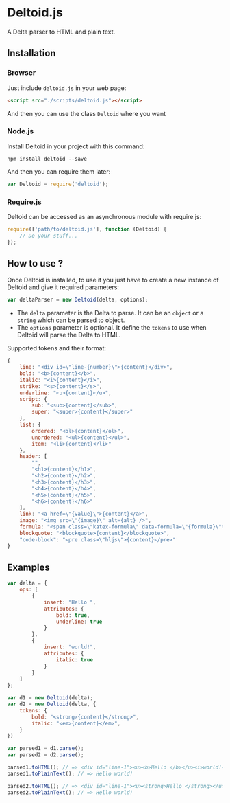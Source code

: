 # Deltoid.js
A Delta parser to HTML and plain text.

## Installation

### Browser
Just include `deltoid.js` in your web page:
```html
<script src="./scripts/deltoid.js"></script>
```
And then you can use the class `Deltoid` where you want

### Node.js
Install Deltoid in your project with this command:
```shell
npm install deltoid --save
```
And then you can require them later:
```js
var Deltoid = require('deltoid');
```

### Require.js
Deltoid can be accessed as an asynchronous module with require.js:
```js
require(['path/to/deltoid.js'], function (Deltoid) {
    // Do your stuff...
});
```

## How to use ?
Once Deltoid is installed, to use it you just have to create a new instance of Deltoid and give it required parameters:
```js
var deltaParser = new Deltoid(delta, options);
```

* The `delta` parameter is the Delta to parse. It can be an `object` or a `string` which can be parsed to object.
* The `options` parameter is optional. It define the `tokens` to use when Deltoid will parse the Delta to HTML.

Supported tokens and their format:
```js
{
    line: "<div id=\"line-{number}\">{content}</div>",
    bold: "<b>{content}</b>",
    italic: "<i>{content}</i>",
    strike: "<s>{content}</s>",
    underline: "<u>{content}</u>",
    script: {
        sub: "<sub>{content}</sub>",
        super: "<super>{content}</super>"
    },
    list: {
        ordered: "<ol>{content}</ol>",
        unordered: "<ul>{content}</ul>",
        item: "<li>{content}</li>"
    },
    header: [
        "",
        "<h1>{content}</h1>",
        "<h2>{content}</h2>",
        "<h3>{content}</h3>",
        "<h4>{content}</h4>",
        "<h5>{content}</h5>",
        "<h6>{content}</h6>"
    ],
    link: "<a href=\"{value}\">{content}</a>",
    image: "<img src=\"{image}\" alt={alt} />",
    formula: "<span class=\"katex-formula\" data-formula=\"{formula}\">{formula}</span>",
    blockquote: "<blockquote>{content}</blockquote>",
    "code-block": "<pre class=\"hljs\">{content}</pre>"
}
```

## Examples
```js
var delta = {
    ops: [
        {
            insert: "Hello ",
            attributes: {
                bold: true,
                underline: true
            }
        },
        {
            insert: "world!",
            attributes: {
                italic: true
            }
        }
    ]
};

var d1 = new Deltoid(delta);
var d2 = new Deltoid(delta, {
    tokens: {
        bold: "<strong>{content}</strong>",
        italic: "<em>{content}</em>",
    }
})

var parsed1 = d1.parse();
var parsed2 = d2.parse();

parsed1.toHTML(); // => <div id="line-1"><u><b>Hello </b></u><i>world!</i></div>
parsed1.toPlainText(); // => Hello world!

parsed2.toHTML(); // => <div id="line-1"><u><strong>Hello </strong></u><em>world!</em></div>
parsed2.toPlainText(); // => Hello world!
```
